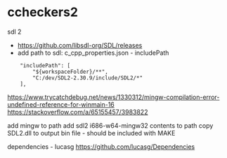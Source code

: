 # ccheckers2

sdl 2
- https://github.com/libsdl-org/SDL/releases
- add path to sdl: c_cpp_properties.json - includePath

```
    "includePath": [
        "${workspaceFolder}/**",
        "C:/dev/SDL2-2.30.9/include/SDL2/*"
    ],
```

https://www.trycatchdebug.net/news/1330312/mingw-compilation-error-undefined-reference-for-winmain-16
https://stackoverflow.com/a/65155457/3983822

add mingw to path
add sdl2 i686-w64-mingw32 contents to path
copy SDL2.dll to output bin file - should be included with MAKE

dependencies - lucasg
https://github.com/lucasg/Dependencies

